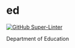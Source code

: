# ed

[![GitHub Super-Linter](https://github.com/twfed/ed/workflows/Lint%20Code%20Base/badge.svg)](https://github.com/twfed/ed/actions/workflows/main.yml)

Department of Education
